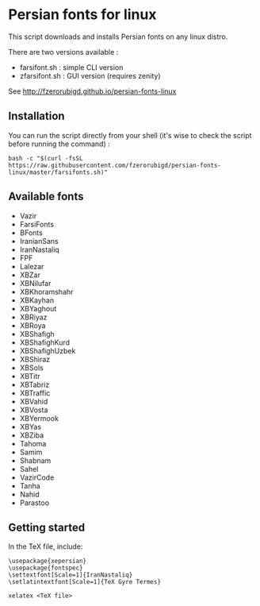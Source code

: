Persian fonts for linux
=======================

This script downloads and installs Persian fonts on any linux distro.

There are two versions available :

   - farsifont.sh : simple CLI version
   - zfarsifont.sh : GUI version (requires zenity)

See http://fzerorubigd.github.io/persian-fonts-linux

## Installation 

You can run the script directly from your shell (it's wise to check the script before running the command) :

```shell
bash -c "$(curl -fsSL https://raw.githubusercontent.com/fzerorubigd/persian-fonts-linux/master/farsifonts.sh)"
```

## Available fonts

- Vazir
- FarsiFonts
- BFonts
- IranianSans
- IranNastaliq
- FPF
- Lalezar
- XBZar
- XBNilufar
- XBKhoramshahr
- XBKayhan
- XBYaghout
- XBRiyaz
- XBRoya
- XBShafigh
- XBShafighKurd
- XBShafighUzbek
- XBShiraz
- XBSols
- XBTitr
- XBTabriz
- XBTraffic
- XBVahid
- XBVosta
- XBYermook
- XBYas
- XBZiba
- Tahoma
- Samim
- Shabnam
- Sahel
- VazirCode
- Tanha
- Nahid
- Parastoo

## Getting started

In the TeX file, include:

```
\usepackage{xepersian}
\usepackage{fontspec}
\settextfont[Scale=1]{IranNastaliq}
\setlatintextfont[Scale=1]{TeX Gyre Termes}
```

```
xelatex <TeX file>
```
